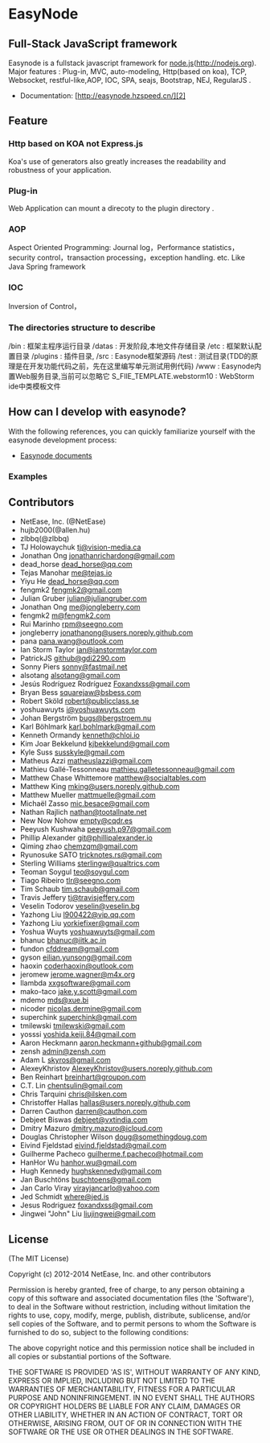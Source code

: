 # EasyNode

## Full-Stack JavaScript framework
Easynode is a fullstack javascript framework for [node.js]()(http://nodejs.org). Major features : Plug-in, MVC, auto-modeling, Http(based on koa), TCP, Websocket, restful-like,AOP, IOC, SPA, seajs, Bootstrap, NEJ, RegularJS .

* Documentation: [http://easynode.hzspeed.cn/][2]

## Feature

### Http based on KOA not Express.js

Koa's use of generators also greatly increases the readability and robustness of your application.


### Plug-in

Web Application can mount a  direcoty to the plugin directory .

### AOP

Aspect Oriented Programming: Journal log，Performance statistics，security control，transaction processing，exception handling. etc. Like Java Spring framework

### IOC

Inversion of Control，

### The directories structure to describe


/bin            : 框架主程序运行目录
/datas          : 开发阶段,本地文件存储目录
/etc            : 框架默认配置目录
/plugins        : 插件目录,
/src            : Easynode框架源码
/test           : 测试目录(TDD的原理是在开发功能代码之前，先在这里编写单元测试用例代码)
/www            : Easynode内置Web服务目录,当前可以忽略它
S_FIlE_TEMPLATE.webstorm10  : WebStorm ide中类模板文件





## How can I develop with easynode?
With the following references, you can quickly familiarize yourself with the easynode development process:
* [Easynode documents][3]

### Examples


## Contributors
* NetEase, Inc. (@NetEase)
* hujb2000(@allen.hu)
* zlbbq(@zlbbq)
* TJ Holowaychuk [tj@vision-media.ca][4]
* Jonathan Ong [jonathanrichardong@gmail.com][5]
* dead\_horse [dead\_horse@qq.com][6]
* Tejas Manohar [me@tejas.io][7]
* Yiyu He [dead\_horse@qq.com][8]
* fengmk2 [fengmk2@gmail.com][9]
* Julian Gruber [julian@juliangruber.com][10]
* Jonathan Ong [me@jongleberry.com][11]
* fengmk2 [m@fengmk2.com][12]
* Rui Marinho [rpm@seegno.com][13]
* jongleberry [jonathanong@users.noreply.github.com][14]
* pana [pana.wang@outlook.com][15]
* Ian Storm Taylor [ian@ianstormtaylor.com][16]
* PatrickJS [github@gdi2290.com][17]
* Sonny Piers [sonny@fastmail.net][18]
* alsotang [alsotang@gmail.com][19]
* Jesús Rodríguez Rodríguez [Foxandxss@gmail.com][20]
* Bryan Bess [squarejaw@bsbess.com][21]
* Robert Sköld [robert@publicclass.se][22]
* yoshuawuyts [i@yoshuawuyts.com][23]
* Johan Bergström [bugs@bergstroem.nu][24]
* Karl Böhlmark [karl.bohlmark@gmail.com][25]
* Kenneth Ormandy [kenneth@chloi.io][26]
* Kim Joar Bekkelund [kjbekkelund@gmail.com][27]
* Kyle Suss [susskyle@gmail.com][28]
* Matheus Azzi [matheuslazzi@gmail.com][29]
* Mathieu Gallé-Tessonneau [mathieu.galletessonneau@gmail.com][30]
* Matthew Chase Whittemore [matthew@socialtables.com][31]
* Matthew King [mking@users.noreply.github.com][32]
* Matthew Mueller [mattmuelle@gmail.com][33]
* Michaël Zasso [mic.besace@gmail.com][34]
* Nathan Rajlich [nathan@tootallnate.net][35]
* New Now Nohow [empty@cqdr.es][36]
* Peeyush Kushwaha [peeyush.p97@gmail.com][37]
* Phillip Alexander [git@phillipalexander.io][38]
* Qiming zhao [chemzqm@gmail.com][39]
* Ryunosuke SATO [tricknotes.rs@gmail.com][40]
* Sterling Williams [sterlingw@qualtrics.com][41]
* Teoman Soygul [teo@soygul.com][42]
* Tiago Ribeiro [tlr@seegno.com][43]
* Tim Schaub [tim.schaub@gmail.com][44]
* Travis Jeffery [tj@travisjeffery.com][45]
* Veselin Todorov [veselin@veselin.bg][46]
* Yazhong Liu [l900422@vip.qq.com][47]
* Yazhong Liu [yorkiefixer@gmail.com][48]
* Yoshua Wuyts [yoshuawuyts@gmail.com][49]
* bhanuc [bhanuc@iitk.ac.in][50]
* fundon [cfddream@gmail.com][51]
* gyson [eilian.yunsong@gmail.com][52]
* haoxin [coderhaoxin@outlook.com][53]
* jeromew [jerome.wagner@m4x.org][54]
* llambda [xxgsoftware@gmail.com][55]
* mako-taco [jake.y.scott@gmail.com][56]
* mdemo [mds@xue.bi][57]
* nicoder [nicolas.dermine@gmail.com][58]
* superchink [superchink@gmail.com][59]
* tmilewski [tmilewski@gmail.com][60]
* yosssi [yoshida.keiji.84@gmail.com][61]
* Aaron Heckmann [aaron.heckmann+github@gmail.com][62]
* zensh [admin@zensh.com][63]
* Adam L [skyros@gmail.com][64]
* AlexeyKhristov [AlexeyKhristov@users.noreply.github.com][65]
* Ben Reinhart [breinhart@groupon.com][66]
* C.T. Lin [chentsulin@gmail.com][67]
* Chris Tarquini [chris@ilsken.com][68]
* Christoffer Hallas [hallas@users.noreply.github.com][69]
* Darren Cauthon [darren@cauthon.com][70]
* Debjeet Biswas [debjeet@vxtindia.com][71]
* Dmitry Mazuro [dmitry.mazuro@icloud.com][72]
* Douglas Christopher Wilson [doug@somethingdoug.com][73]
* Eivind Fjeldstad [eivind.fjeldstad@gmail.com][74]
* Guilherme Pacheco [guilherme.f.pacheco@hotmail.com][75]
* HanHor Wu [hanhor.wu@gmail.com][76]
* Hugh Kennedy [hughskennedy@gmail.com][77]
* Jan Buschtöns [buschtoens@gmail.com][78]
* Jan Carlo Viray [virayjancarlo@yahoo.com][79]
* Jed Schmidt [where@jed.is][80]
* Jesus Rodriguez [foxandxss@gmail.com][81]
* Jingwei "John" Liu [liujingwei@gmail.com][82]

## License

(The MIT License)

Copyright (c) 2012-2014 NetEase, Inc. and other contributors

Permission is hereby granted, free of charge, to any person obtaining
a copy of this software and associated documentation files (the
'Software'), to deal in the Software without restriction, including
without limitation the rights to use, copy, modify, merge, publish,
distribute, sublicense, and/or sell copies of the Software, and to
permit persons to whom the Software is furnished to do so, subject to
the following conditions:

The above copyright notice and this permission notice shall be
included in all copies or substantial portions of the Software.

THE SOFTWARE IS PROVIDED 'AS IS', WITHOUT WARRANTY OF ANY KIND,
EXPRESS OR IMPLIED, INCLUDING BUT NOT LIMITED TO THE WARRANTIES OF
MERCHANTABILITY, FITNESS FOR A PARTICULAR PURPOSE AND NONINFRINGEMENT.
IN NO EVENT SHALL THE AUTHORS OR COPYRIGHT HOLDERS BE LIABLE FOR ANY
CLAIM, DAMAGES OR OTHER LIABILITY, WHETHER IN AN ACTION OF CONTRACT,
TORT OR OTHERWISE, ARISING FROM, OUT OF OR IN CONNECTION WITH THE
SOFTWARE OR THE USE OR OTHER DEALINGS IN THE SOFTWARE.

[2]:	http://easynode.hzspeed.cn/
[3]:	http://easynode.hzspeed.cn
[4]:	mailto:tj@vision-media.ca
[5]:	mailto:jonathanrichardong@gmail.com
[6]:	mailto:dead_horse@qq.com
[7]:	mailto:me@tejas.io
[8]:	mailto:dead_horse@qq.com
[9]:	mailto:fengmk2@gmail.com
[10]:	mailto:julian@juliangruber.com
[11]:	mailto:me@jongleberry.com
[12]:	mailto:m@fengmk2.com
[13]:	mailto:rpm@seegno.com
[14]:	mailto:jonathanong@users.noreply.github.com
[15]:	mailto:pana.wang@outlook.com
[16]:	mailto:ian@ianstormtaylor.com
[17]:	mailto:github@gdi2290.com
[18]:	mailto:sonny@fastmail.net
[19]:	mailto:alsotang@gmail.com
[20]:	mailto:Foxandxss@gmail.com
[21]:	mailto:squarejaw@bsbess.com
[22]:	mailto:robert@publicclass.se
[23]:	mailto:i@yoshuawuyts.com
[24]:	mailto:bugs@bergstroem.nu
[25]:	mailto:karl.bohlmark@gmail.com
[26]:	mailto:kenneth@chloi.io
[27]:	mailto:kjbekkelund@gmail.com
[28]:	mailto:susskyle@gmail.com
[29]:	mailto:matheuslazzi@gmail.com
[30]:	mailto:mathieu.galletessonneau@gmail.com
[31]:	mailto:matthew@socialtables.com
[32]:	mailto:mking@users.noreply.github.com
[33]:	mailto:mattmuelle@gmail.com
[34]:	mailto:mic.besace@gmail.com
[35]:	mailto:nathan@tootallnate.net
[36]:	mailto:empty@cqdr.es
[37]:	mailto:peeyush.p97@gmail.com
[38]:	mailto:git@phillipalexander.io
[39]:	mailto:chemzqm@gmail.com
[40]:	mailto:tricknotes.rs@gmail.com
[41]:	mailto:sterlingw@qualtrics.com
[42]:	mailto:teo@soygul.com
[43]:	mailto:tlr@seegno.com
[44]:	mailto:tim.schaub@gmail.com
[45]:	mailto:tj@travisjeffery.com
[46]:	mailto:veselin@veselin.bg
[47]:	mailto:l900422@vip.qq.com
[48]:	mailto:yorkiefixer@gmail.com
[49]:	mailto:yoshuawuyts@gmail.com
[50]:	mailto:bhanuc@iitk.ac.in
[51]:	mailto:cfddream@gmail.com
[52]:	mailto:eilian.yunsong@gmail.com
[53]:	mailto:coderhaoxin@outlook.com
[54]:	mailto:jerome.wagner@m4x.org
[55]:	mailto:xxgsoftware@gmail.com
[56]:	mailto:jake.y.scott@gmail.com
[57]:	mailto:mds@xue.bi
[58]:	mailto:nicolas.dermine@gmail.com
[59]:	mailto:superchink@gmail.com
[60]:	mailto:tmilewski@gmail.com
[61]:	mailto:yoshida.keiji.84@gmail.com
[62]:	mailto:aaron.heckmann+github@gmail.com
[63]:	mailto:admin@zensh.com
[64]:	mailto:skyros@gmail.com
[65]:	mailto:AlexeyKhristov@users.noreply.github.com
[66]:	mailto:breinhart@groupon.com
[67]:	mailto:chentsulin@gmail.com
[68]:	mailto:chris@ilsken.com
[69]:	mailto:hallas@users.noreply.github.com
[70]:	mailto:darren@cauthon.com
[71]:	mailto:debjeet@vxtindia.com
[72]:	mailto:dmitry.mazuro@icloud.com
[73]:	mailto:doug@somethingdoug.com
[74]:	mailto:eivind.fjeldstad@gmail.com
[75]:	mailto:guilherme.f.pacheco@hotmail.com
[76]:	mailto:hanhor.wu@gmail.com
[77]:	mailto:hughskennedy@gmail.com
[78]:	mailto:buschtoens@gmail.com
[79]:	mailto:virayjancarlo@yahoo.com
[80]:	mailto:where@jed.is
[81]:	mailto:foxandxss@gmail.com
[82]:	mailto:liujingwei@gmail.com